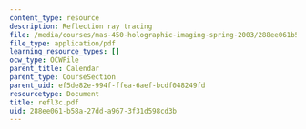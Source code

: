 ```yaml
---
content_type: resource
description: Reflection ray tracing
file: /media/courses/mas-450-holographic-imaging-spring-2003/288ee061b58a27dda9673f31d598cd3b_refl3c.pdf
file_type: application/pdf
learning_resource_types: []
ocw_type: OCWFile
parent_title: Calendar
parent_type: CourseSection
parent_uid: ef5de82e-994f-ffea-6aef-bcdf048249fd
resourcetype: Document
title: refl3c.pdf
uid: 288ee061-b58a-27dd-a967-3f31d598cd3b
---
```

